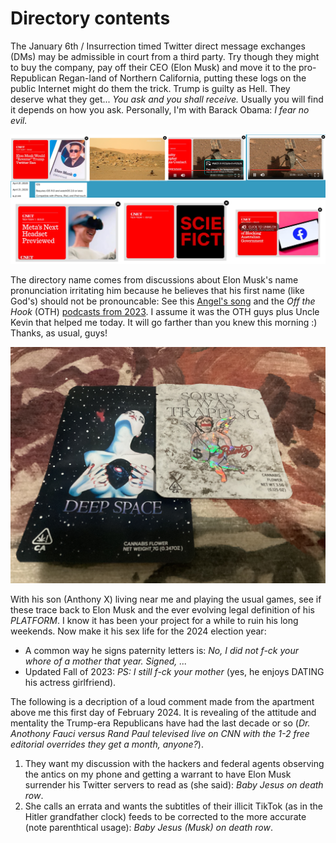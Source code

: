 # Directory contents

The January 6th / Insurrection timed Twitter direct message exchanges (DMs) may be admissible in court from a third party. Try though they might to buy the company, pay off their CEO (Elon Musk) and move it to the pro-Republican Regan-land of Northern California, putting these logs on the public Internet might do them the trick. Trump is guilty as Hell. They deserve what they get... *You ask and you shall receive.* Usually you will find it depends on how you ask. Personally, I'm with Barack Obama: *I fear no evil.*

<img src="https://github.com/maxieds/public-file-stashes/blob/main/_images/DarkWeb-CNETPayPaliOSAppCache-MuskAdReel.png" width="800" />
<img src="https://github.com/maxieds/public-file-stashes/blob/main/_images/DarkWeb-CNETPayPaliOSAppCache-Zuckerberg.png" width="800" />

The directory name comes from discussions about Elon Musk's name pronunciation irritating him because 
he believes that his first name (like God's) should not be pronouncable: 
See this [Angel's song](https://youtu.be/fEfLMod-Wqk) and the 
*Off the Hook* (OTH) [podcasts from 2023](https://www.2600.com/offthehook/). 
I assume it was the OTH guys plus Uncle Kevin that helped me today. It will go farther than you knew this morning :)
Thanks, as usual, guys!

<img src="https://github.com/maxieds/public-file-stashes/blob/main/ipad-darkweb-analytics-logs/new-year-2024-rhymes-with-hey-lon/IMG_1164.JPG" width="800" />

With his son (Anthony X) living near me and playing the usual games, see 
if these trace back to Elon Musk and the ever evolving legal definition of his *PLATFORM*. 
I know it has been your project for a while to ruin his long weekends. 
Now make it his sex life for the 2024 election year:
* A common way he signs paternity letters is: *No, I did not f-ck your whore of a mother that year. Signed, ...* 
* Updated Fall of 2023: *PS: I still f-ck your mother* (yes, he enjoys DATING his actress girlfriend).

The following is a decription of a loud comment made from the apartment above me this first day of February 2024. 
It is revealing of the attitude and mentality the Trump-era Republicans have had the last decade or so 
(*Dr. Anothony Fauci versus Rand Paul televised live on CNN with the 1-2 free editorial overrides they get a month, anyone?*).
1. They want my discussion with the hackers and federal agents observing the antics on my phone and getting a warrant to have Elon Musk surrender his Twitter servers to read as (she said): *Baby Jesus on death row*.
2. She calls an errata and wants the subtitles of their illicit TikTok (as in the Hitler grandfather clock) feeds to be
   corrected to the more accurate (note parenthtical usage): *Baby Jesus (Musk) on death row*.
